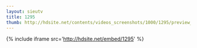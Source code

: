 ```yaml
---
layout: sieutv
title: 1295
thumb: http://hdsite.net/contents/videos_screenshots/1000/1295/preview_360p.mp4.jpg
---
```

{% include iframe src='http://hdsite.net/embed/1295' %}
 
